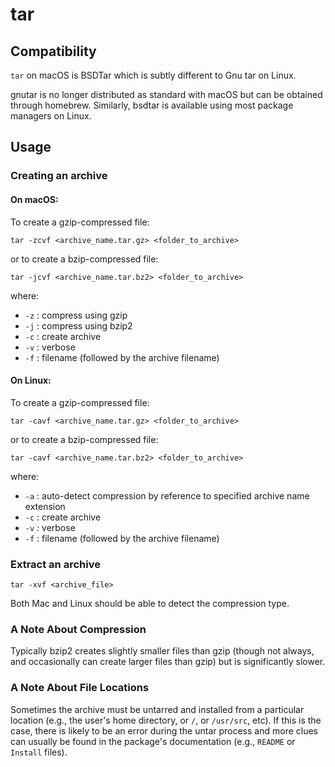 tar
===

Compatibility
-------------

`tar` on macOS is BSDTar which is subtly different to Gnu tar on Linux.

gnutar is no longer distributed as standard with macOS but can be obtained through homebrew. Similarly, bsdtar is available using most 
package managers on Linux.


Usage
-----

### Creating an archive ###

#### On macOS: ####

To create a gzip-compressed file:
```
tar -zcvf <archive_name.tar.gz> <folder_to_archive>
```
or to create a bzip-compressed file:
```
tar -jcvf <archive_name.tar.bz2> <folder_to_archive>
```

where:
- `-z` : compress using gzip
- `-j` : compress using bzip2
- `-c` : create archive
- `-v` : verbose
- `-f` : filename (followed by the archive filename)

#### On Linux: ####

To create a gzip-compressed file:
```
tar -cavf <archive_name.tar.gz> <folder_to_archive>
```
or to create a bzip-compressed file:
```
tar -cavf <archive_name.tar.bz2> <folder_to_archive>
```

where:
- `-a` : auto-detect compression by reference to specified archive name extension
- `-c` : create archive
- `-v` : verbose
- `-f` : filename (followed by the archive filename)

### Extract an archive ###

```
tar -xvf <archive_file>
```

Both Mac and Linux should be able to detect the compression type.


### A Note About Compression ###

Typically bzip2 creates slightly smaller files than gzip (though not always, and occasionally can create larger files than gzip) but
is significantly slower.


### A Note About File Locations ###

Sometimes the archive must be untarred and installed from a particular location (e.g., the user's home directory, or `/`, or `/usr/src`, 
etc). If this is the case, there is likely to be an error during the untar process and more clues can usually be found in the package's
documentation (e.g., `README` or `Install` files).

